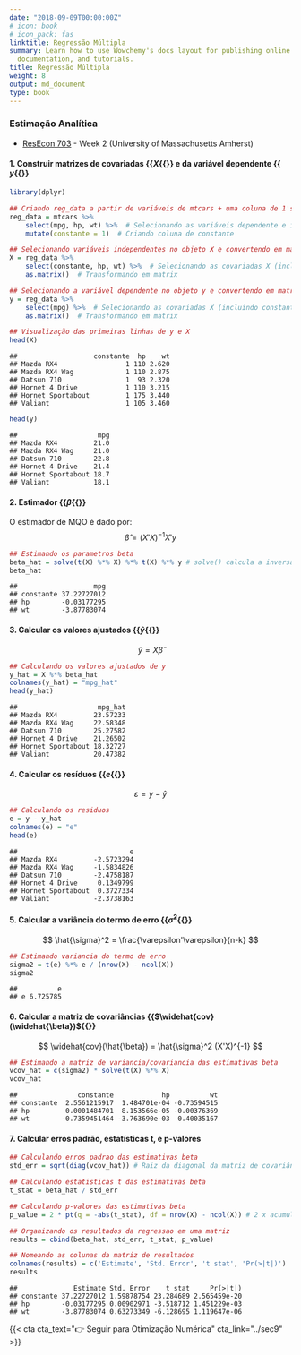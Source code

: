 ```yaml
---
date: "2018-09-09T00:00:00Z"
# icon: book
# icon_pack: fas
linktitle: Regressão Múltipla
summary: Learn how to use Wowchemy's docs layout for publishing online courses, software
  documentation, and tutorials.
title: Regressão Múltipla
weight: 8
output: md_document
type: book
---
```








### Estimação Analítica
- [ResEcon 703](https://github.com/woerman/ResEcon703) - Week 2 (University of Massachusetts Amherst)

#### 1. Construir matrizes de covariadas {{<math>}}$X${{</math>}} e da variável dependente {{<math>}}$y${{</math>}}

```r
library(dplyr)

## Criando reg_data a partir de variáveis de mtcars + uma coluna de 1's (p/ constante)
reg_data = mtcars %>%
    select(mpg, hp, wt) %>%  # Selecionando as variáveis dependente e independentes
    mutate(constante = 1)  # Criando coluna de constante

## Selecionando variáveis independentes no objeto X e convertendo em matriz (n x k)
X = reg_data %>%
    select(constante, hp, wt) %>%  # Selecionando as covariadas X (incluindo constante)
    as.matrix()  # Transformando em matrix

## Selecionando a variável dependente no objeto y e convertendo em matriz (n x 1)
y = reg_data %>%
    select(mpg) %>%  # Selecionando as covariadas X (incluindo constante)
    as.matrix()  # Transformando em matrix

## Visualização das primeiras linhas de y e X
head(X)
```

```
##                   constante  hp    wt
## Mazda RX4                 1 110 2.620
## Mazda RX4 Wag             1 110 2.875
## Datsun 710                1  93 2.320
## Hornet 4 Drive            1 110 3.215
## Hornet Sportabout         1 175 3.440
## Valiant                   1 105 3.460
```

```r
head(y)
```

```
##                    mpg
## Mazda RX4         21.0
## Mazda RX4 Wag     21.0
## Datsun 710        22.8
## Hornet 4 Drive    21.4
## Hornet Sportabout 18.7
## Valiant           18.1
```


#### 2. Estimador {{<math>}}$\hat{\beta}${{</math>}}
O estimador de MQO é dado por:
$$ \hat{\beta} = (X'X)^{-1} X' y $$


```r
## Estimando os parametros beta
beta_hat = solve(t(X) %*% X) %*% t(X) %*% y # solve() calcula a inversa
beta_hat
```

```
##                   mpg
## constante 37.22727012
## hp        -0.03177295
## wt        -3.87783074
```


#### 3. Calcular os valores ajustados {{<math>}}$\hat{y}${{</math>}}
$$ \hat{y} = X\hat{\beta} $$

```r
## Calculando os valores ajustados de y
y_hat = X %*% beta_hat
colnames(y_hat) = "mpg_hat"
head(y_hat)
```

```
##                    mpg_hat
## Mazda RX4         23.57233
## Mazda RX4 Wag     22.58348
## Datsun 710        25.27582
## Hornet 4 Drive    21.26502
## Hornet Sportabout 18.32727
## Valiant           20.47382
```


#### 4. Calcular os resíduos {{<math>}}$e${{</math>}}
$$ \varepsilon = y - \hat{y} $$

```r
## Calculando os residuos
e = y - y_hat
colnames(e) = "e"
head(e)
```

```
##                            e
## Mazda RX4         -2.5723294
## Mazda RX4 Wag     -1.5834826
## Datsun 710        -2.4758187
## Hornet 4 Drive     0.1349799
## Hornet Sportabout  0.3727334
## Valiant           -2.3738163
```


#### 5. Calcular a variância do termo de erro {{<math>}}$\hat{\sigma}^2${{</math>}}
$$ \hat{\sigma}^2 = \frac{\varepsilon'\varepsilon}{n-k} $$

```r
## Estimando variancia do termo de erro
sigma2 = t(e) %*% e / (nrow(X) - ncol(X))
sigma2
```

```
##          e
## e 6.725785
```


#### 6. Calcular a matriz de covariâncias {{<math>}}$\widehat{cov}(\widehat{\beta})${{</math>}}
$$ \widehat{cov}(\hat{\beta}) = \hat{\sigma}^2 (X'X)^{-1} $$

```r
## Estimando a matriz de variancia/covariancia das estimativas beta
vcov_hat = c(sigma2) * solve(t(X) %*% X)
vcov_hat
```

```
##               constante            hp          wt
## constante  2.5561215917  1.484701e-04 -0.73594515
## hp         0.0001484701  8.153566e-05 -0.00376369
## wt        -0.7359451464 -3.763690e-03  0.40035167
```


#### 7. Calcular erros padrão, estatísticas t, e p-valores

```r
## Calculando erros padrao das estimativas beta
std_err = sqrt(diag(vcov_hat)) # Raiz da diagonal da matriz de covariâncias

## Calculando estatisticas t das estimativas beta
t_stat = beta_hat / std_err

## Calculando p-valores das estimativas beta
p_value = 2 * pt(q = -abs(t_stat), df = nrow(X) - ncol(X)) # 2 x acumulada até estatística t negativa

## Organizando os resultados da regressao em uma matriz
results = cbind(beta_hat, std_err, t_stat, p_value)

## Nomeando as colunas da matriz de resultados
colnames(results) = c('Estimate', 'Std. Error', 't stat', 'Pr(>|t|)')
results
```

```
##              Estimate Std. Error    t stat     Pr(>|t|)
## constante 37.22727012 1.59878754 23.284689 2.565459e-20
## hp        -0.03177295 0.00902971 -3.518712 1.451229e-03
## wt        -3.87783074 0.63273349 -6.128695 1.119647e-06
```




{{< cta cta_text="👉 Seguir para Otimização Numérica" cta_link="../sec9" >}}
